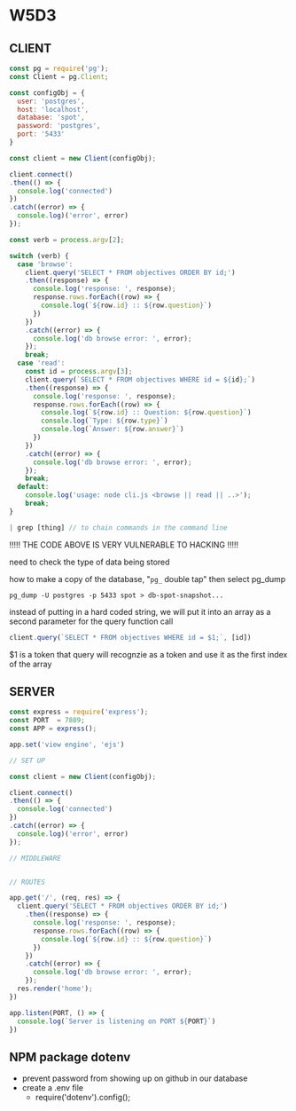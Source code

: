 # W5D3 

## CLIENT   
```javascript
const pg = require('pg');
const Client = pg.Client;

const configObj = {
  user: 'postgres',
  host: 'localhost',
  database: 'spot',
  password: 'postgres',
  port: '5433'
}

const client = new Client(configObj);

client.connect()
.then(() => {
  console.log('connected')
})
.catch((error) => {
  console.log)('error', error)
});

const verb = process.argv[2];

switch (verb) {
  case 'browse':
    client.query('SELECT * FROM objectives ORDER BY id;')
    .then((response) => {
      console.log('response: ', response);
      response.rows.forEach((row) => {
        console.log(`${row.id} :: ${row.question}`)
      })
    })
    .catch((error) => {
      console.log('db browse error: ', error);
    });
    break;
  case 'read':
    const id = process.argv[3];
    client.query(`SELECT * FROM objectives WHERE id = ${id};`)
    .then((response) => {
      console.log('response: ', response);
      response.rows.forEach((row) => {
        console.log(`${row.id} :: Question: ${row.question}`)
        console.log(`Type: ${row.type}`)
        console.log(`Answer: ${row.answer}`)
      })
    })
    .catch((error) => {
      console.log('db browse error: ', error);
    });
    break;
  default:
    console.log('usage: node cli.js <browse || read || ..>');
    break;
}
```

```javascript
| grep [thing] // to chain commands in the command line
```


!!!!!  THE CODE ABOVE IS VERY VULNERABLE TO HACKING  !!!!!

need to check the type of data being stored 

how to make a copy of the database, "`pg_` double tap" then select pg_dump
```
pg_dump -U postgres -p 5433 spot > db-spot-snapshot... 
```

instead of putting in a hard coded string, we will put it into an array as a second parameter for the query function call

```javascript
client.query(`SELECT * FROM objectives WHERE id = $1;`, [id])
```
$1 is a token that query will recognzie as a token and use it as the first index of the array 



## SERVER 

``` javascript
const express = require('express');
const PORT  = 7889;
const APP = express();

app.set('view engine', 'ejs')

// SET UP 

const client = new Client(configObj);

client.connect()
.then(() => {
  console.log('connected')
})
.catch((error) => {
  console.log)('error', error)
});

// MIDDLEWARE


// ROUTES 

app.get('/', (req, res) => {
  client.query('SELECT * FROM objectives ORDER BY id;')
    .then((response) => {
      console.log('response: ', response);
      response.rows.forEach((row) => {
        console.log(`${row.id} :: ${row.question}`)
      })
    })
    .catch((error) => {
      console.log('db browse error: ', error);
    });
  res.render('home');
})

app.listen(PORT, () => {
  console.log(`Server is listening on PORT ${PORT}`)
})
```


## NPM package dotenv
- prevent password from showing up on github in our database
- create a .env file
  - require('dotenv').config();